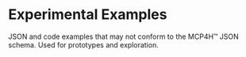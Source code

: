 # Experimental Examples

JSON and code examples that may not conform to the MCP4H™ JSON schema. Used for prototypes and exploration.

